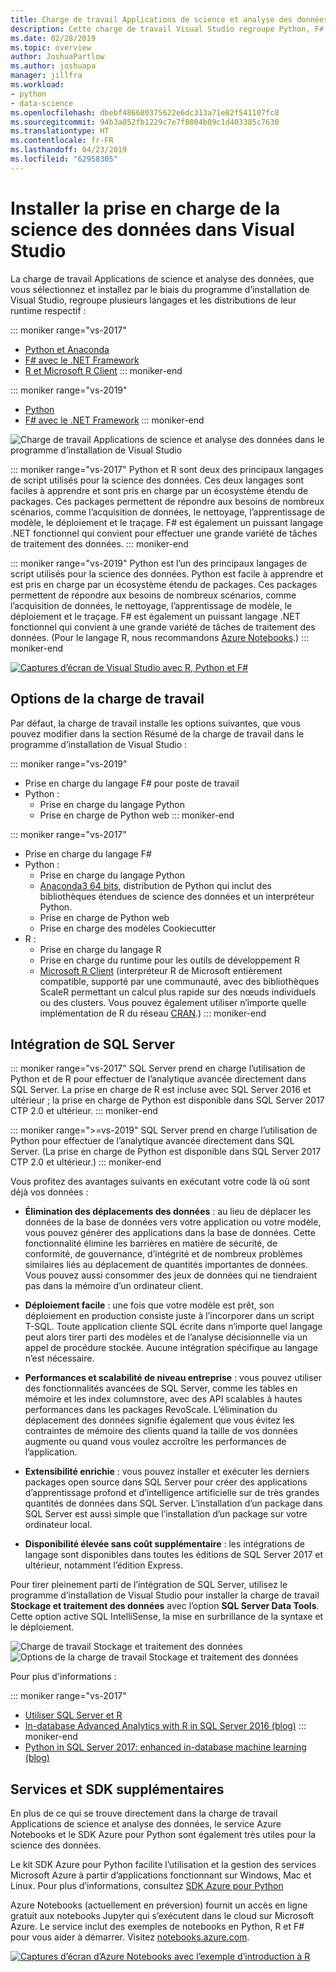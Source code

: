 ```yaml
---
title: Charge de travail Applications de science et analyse des données
description: Cette charge de travail Visual Studio regroupe Python, F# et les distributions de leur runtime respectif, Anaconda inclus. (R est inclus dans Visual Studio 2017 uniquement.)
ms.date: 02/28/2019
ms.topic: overview
author: JoshuaPartlow
ms.author: joshuapa
manager: jillfra
ms.workload:
- python
- data-science
ms.openlocfilehash: dbebf486680375622e6dc313a71e82f541107fc8
ms.sourcegitcommit: 94b3a052fb1229c7e7f8804b09c1d403385c7630
ms.translationtype: HT
ms.contentlocale: fr-FR
ms.lasthandoff: 04/23/2019
ms.locfileid: "62958305"
---
```

# <a name="install-data-science-support-in-visual-studio"></a>Installer la prise en charge de la science des données dans Visual Studio

La charge de travail Applications de science et analyse des données, que vous sélectionnez et installez par le biais du programme d’installation de Visual Studio, regroupe plusieurs langages et les distributions de leur runtime respectif :

::: moniker range="vs-2017"
- [Python et Anaconda](../python/overview-of-python-tools-for-visual-studio.md)
- [F# avec le .NET Framework](/dotnet/fsharp/)
- [R et Microsoft R Client](../rtvs/index.md)
::: moniker-end

::: moniker range="vs-2019"
- [Python](../python/overview-of-python-tools-for-visual-studio.md)
- [F# avec le .NET Framework](/dotnet/fsharp/)
::: moniker-end

![Charge de travail Applications de science et analyse des données dans le programme d’installation de Visual Studio](media/workload/data-science-workload.png)

::: moniker range="vs-2017"
Python et R sont deux des principaux langages de script utilisés pour la science des données. Ces deux langages sont faciles à apprendre et sont pris en charge par un écosystème étendu de packages. Ces packages permettent de répondre aux besoins de nombreux scénarios, comme l’acquisition de données, le nettoyage, l’apprentissage de modèle, le déploiement et le traçage. F# est également un puissant langage .NET fonctionnel qui convient pour effectuer une grande variété de tâches de traitement des données.
::: moniker-end

::: moniker range="vs-2019"
Python est l’un des principaux langages de script utilisés pour la science des données. Python est facile à apprendre et est pris en charge par un écosystème étendu de packages. Ces packages permettent de répondre aux besoins de nombreux scénarios, comme l’acquisition de données, le nettoyage, l’apprentissage de modèle, le déploiement et le traçage. F# est également un puissant langage .NET fonctionnel qui convient à une grande variété de tâches de traitement des données. (Pour le langage R, nous recommandons [Azure Notebooks](https://notebooks.azure.com).)
::: moniker-end

<!--Note link on the image because this one is large -->
[![Captures d’écran de Visual Studio avec R, Python et F#](media/workload/data-science-workload-screens.png)](media/workload/data-science-workload-screens.png#lightbox)

## <a name="workload-options"></a>Options de la charge de travail

Par défaut, la charge de travail installe les options suivantes, que vous pouvez modifier dans la section Résumé de la charge de travail dans le programme d’installation de Visual Studio :

::: moniker range="vs-2019"
- Prise en charge du langage F# pour poste de travail
- Python :
  - Prise en charge du langage Python
  - Prise en charge de Python web
::: moniker-end

::: moniker range="vs-2017"
- Prise en charge du langage F#
- Python :
  - Prise en charge du langage Python
  - [Anaconda3 64 bits](https://www.continuum.io), distribution de Python qui inclut des bibliothèques étendues de science des données et un interpréteur Python.
  - Prise en charge de Python web
  - Prise en charge des modèles Cookiecutter
- R :
  - Prise en charge du langage R
  - Prise en charge du runtime pour les outils de développement R
  - [Microsoft R Client](/machine-learning-server/r-client/what-is-microsoft-r-client) (interpréteur R de Microsoft entièrement compatible, supporté par une communauté, avec des bibliothèques ScaleR permettant un calcul plus rapide sur des nœuds individuels ou des clusters. Vous pouvez également utiliser n’importe quelle implémentation de R du réseau [CRAN](https://cran.r-project.org/).)
::: moniker-end

## <a name="sql-server-integration"></a>Intégration de SQL Server

::: moniker range="vs-2017"
SQL Server prend en charge l’utilisation de Python et de R pour effectuer de l’analytique avancée directement dans SQL Server. La prise en charge de R est incluse avec SQL Server 2016 et ultérieur ; la prise en charge de Python est disponible dans SQL Server 2017 CTP 2.0 et ultérieur.
::: moniker-end

::: moniker range=">=vs-2019"
SQL Server prend en charge l’utilisation de Python pour effectuer de l’analytique avancée directement dans SQL Server. (La prise en charge de Python est disponible dans SQL Server 2017 CTP 2.0 et ultérieur.)
::: moniker-end

Vous profitez des avantages suivants en exécutant votre code là où sont déjà vos données :

- **Élimination des déplacements des données** : au lieu de déplacer les données de la base de données vers votre application ou votre modèle, vous pouvez générer des applications dans la base de données. Cette fonctionnalité élimine les barrières en matière de sécurité, de conformité, de gouvernance, d’intégrité et de nombreux problèmes similaires liés au déplacement de quantités importantes de données. Vous pouvez aussi consommer des jeux de données qui ne tiendraient pas dans la mémoire d’un ordinateur client.

- **Déploiement facile** : une fois que votre modèle est prêt, son déploiement en production consiste juste à l’incorporer dans un script T-SQL. Toute application cliente SQL écrite dans n’importe quel langage peut alors tirer parti des modèles et de l’analyse décisionnelle via un appel de procédure stockée. Aucune intégration spécifique au langage n’est nécessaire.

- **Performances et scalabilité de niveau entreprise** : vous pouvez utiliser des fonctionnalités avancées de SQL Server, comme les tables en mémoire et les index columnstore, avec des API scalables à hautes performances dans les packages RevoScale. L’élimination du déplacement des données signifie également que vous évitez les contraintes de mémoire des clients quand la taille de vos données augmente ou quand vous voulez accroître les performances de l’application.

- **Extensibilité enrichie** : vous pouvez installer et exécuter les derniers packages open source dans SQL Server pour créer des applications d’apprentissage profond et d’intelligence artificielle sur de très grandes quantités de données dans SQL Server. L’installation d’un package dans SQL Server est aussi simple que l’installation d’un package sur votre ordinateur local.

- **Disponibilité élevée sans coût supplémentaire** : les intégrations de langage sont disponibles dans toutes les éditions de SQL Server 2017 et ultérieur, notamment l’édition Express.

Pour tirer pleinement parti de l’intégration de SQL Server, utilisez le programme d’installation de Visual Studio pour installer la charge de travail **Stockage et traitement des données** avec l’option **SQL Server Data Tools**. Cette option active SQL IntelliSense, la mise en surbrillance de la syntaxe et le déploiement.

![Charge de travail Stockage et traitement des données](media/workload/data-storage-workload.png) &nbsp;&nbsp;&nbsp;&nbsp; ![Options de la charge de travail Stockage et traitement des données](media/workload/data-storage-workload-options.png)

Pour plus d'informations :

::: moniker range="vs-2017"
- [Utiliser SQL Server et R](../rtvs/integrating-sql-server-with-r.md)
- [In-database Advanced Analytics with R in SQL Server 2016 (blog)](https://blogs.technet.microsoft.com/dataplatforminsider/2016/03/29/in-database-advanced-analytics-with-r-in-sql-server-2016/)
::: moniker-end
- [Python in SQL Server 2017: enhanced in-database machine learning (blog)](https://blogs.technet.microsoft.com/dataplatforminsider/2017/04/19/python-in-sql-server-2017-enhanced-in-database-machine-learning/)

## <a name="additional-services-and-sdks"></a>Services et SDK supplémentaires

En plus de ce qui se trouve directement dans la charge de travail Applications de science et analyse des données, le service Azure Notebooks et le SDK Azure pour Python sont également très utiles pour la science des données.

Le kit SDK Azure pour Python facilite l’utilisation et la gestion des services Microsoft Azure à partir d’applications fonctionnant sur Windows, Mac et Linux. Pour plus d’informations, consultez [SDK Azure pour Python](../python/azure-sdk-for-python.md)

Azure Notebooks (actuellement en préversion) fournit un accès en ligne gratuit aux notebooks Jupyter qui s’exécutent dans le cloud sur Microsoft Azure. Le service inclut des exemples de notebooks en Python, R et F# pour vous aider à démarrer. Visitez [notebooks.azure.com](https://notebooks.azure.com/).

<!--Note link on the image because this one is large -->
[![Captures d’écran d’Azure Notebooks avec l’exemple d’introduction à R](media/workload/data-science-workload-notebooks.png)](media/workload/data-science-workload-notebooks.png#lightbox)
